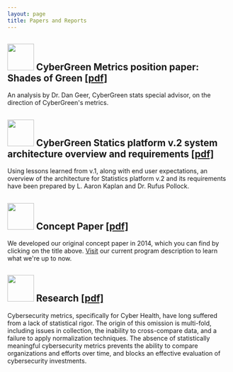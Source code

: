 ```yaml
---
layout: page
title: Papers and Reports
---
```


<h2>
<img style="width:60px" src="{{site.media}}icon11.png"/>
CyberGreen Metrics position paper: Shades of Green <a href="{{site.media}}geer.cybergreen.v16.pdf" target="_blank">[pdf]</a>
</h2>
An analysis by Dr. Dan Geer, CyberGreen stats special advisor, on the direction of CyberGreen's metrics.

<h2>
<img style="width:60px" src="{{site.media}}icon11.png"/>
CyberGreen Statics platform v.2 system architecture overview and requirements <a href="{{site.media}}CyberGreenTechnicalArchitecture-1.pdf" target="_blank">[pdf]</a>
</h2>
Using lessons learned from v.1, along with end user expectations, an overview of the architecture for Statistics platform v.2 and its requirements have been prepared by L. Aaron Kaplan and Dr. Rufus Pollock.

<h2>
<img style="width:60px" src="{{site.media}}icon11.png"/>
Concept Paper
<a href="{{site.media}}ConceptPaper.nov_.pdf"> [pdf]</a>
</h2>
We developed our original concept paper in 2014, which you can find by clicking on the title above. <a href="/what-we-do/">Visit</a> our current program description to learn what we're up to now.

<h2>
<img style="width:60px" src="{{site.media}}icon11.png"/>
Research <a href="{{site.media}}CyberGreenResearchPaper-2015.pdf"> [pdf]</a>
</h2>
Cybersecurity metrics, specifically for Cyber Health, have long suffered from a lack of statistical rigor. The origin of this omission is multi-fold, including issues in collection, the inability to cross-compare data, and a failure to apply normalization techniques. The absence of statistically meaningful cybersecurity metrics prevents the ability to compare organizations and efforts over time, and blocks an effective evaluation of cybersecurity investments.

